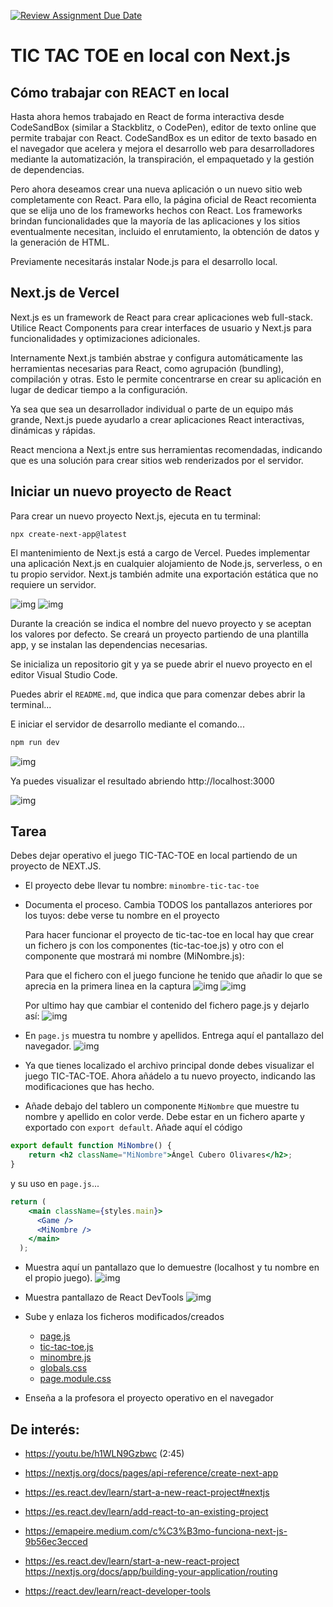 [![Review Assignment Due Date](https://classroom.github.com/assets/deadline-readme-button-24ddc0f5d75046c5622901739e7c5dd533143b0c8e959d652212380cedb1ea36.svg)](https://classroom.github.com/a/NJk24H-V)
# TIC TAC TOE en local con Next.js


## Cómo trabajar con REACT en local 

Hasta ahora hemos trabajado en React de forma interactiva desde CodeSandBox (similar a Stackblitz, o CodePen), editor de texto online que permite trabajar con React. CodeSandBox es un editor de texto basado en el navegador que acelera y mejora el desarrollo web para desarrolladores mediante la automatización, la transpiración, el empaquetado y la gestión de dependencias. 


Pero ahora deseamos crear una nueva aplicación o un nuevo sitio web completamente con React. Para ello, la página oficial de React recomienta que se elija uno de los frameworks hechos con React. Los frameworks brindan funcionalidades que la mayoría de las aplicaciones y los sitios eventualmente necesitan, incluido el enrutamiento, la obtención de datos y la generación de HTML.

Previamente necesitarás instalar Node.js para el desarrollo local. 

## Next.js de Vercel
Next.js es un framework de React para crear aplicaciones web full-stack. Utilice React Components para crear interfaces de usuario y Next.js para funcionalidades y optimizaciones adicionales.

Internamente Next.js también abstrae y configura automáticamente las herramientas necesarias para React, como agrupación (bundling), compilación y otras. Esto le permite concentrarse en crear su aplicación en lugar de dedicar tiempo a la configuración.

Ya sea que sea un desarrollador individual o parte de un equipo más grande, Next.js puede ayudarlo a crear aplicaciones React interactivas, dinámicas y rápidas.

React menciona a Next.js entre sus herramientas recomendadas, indicando que es una solución para crear sitios web renderizados por el servidor.

## Iniciar un nuevo proyecto de React


Para crear un nuevo proyecto Next.js, ejecuta en tu terminal:

```shell
npx create-next-app@latest
```

El mantenimiento de Next.js está a cargo de Vercel. Puedes implementar una aplicación Next.js en cualquier alojamiento de Node.js, serverless, o en tu propio servidor. Next.js también admite una exportación estática que no requiere un servidor.


![img](./img/1.png)
![img](./img/6.png)

Durante la creación se indica el nombre del nuevo proyecto y se aceptan los valores por defecto. Se creará un proyecto partiendo de una plantilla app, y se instalan las dependencias necesarias.

Se inicializa un repositorio git y ya se puede abrir el nuevo proyecto en el editor Visual Studio Code.


Puedes abrir el `README.md`, que indica que para comenzar debes abrir la terminal...



E iniciar el servidor de desarrollo mediante el comando...

```bash
npm run dev
```
![img](./img/7.png)


Ya puedes visualizar el resultado abriendo http://localhost:3000


![img](./img/2.png)


## Tarea

Debes dejar operativo el juego TIC-TAC-TOE en local partiendo de un proyecto de NEXT.JS.
- El proyecto debe llevar tu nombre: `minombre-tic-tac-toe`
- Documenta el proceso. Cambia TODOS los pantallazos anteriores por los tuyos: debe verse tu nombre en el proyecto

    Para hacer funcionar el proyecto de tic-tac-toe en local hay que crear un fichero js con los componentes (tic-tac-toe.js) y otro con el componente que mostrará mi nombre (MiNombre.js):

    Para que el fichero con el juego funcione he tenido que añadir lo que se aprecia en la primera linea en la captura
    ![img](./img/8.png)
    ![img](./img/9.png)

    Por ultimo hay que cambiar el contenido del fichero page.js y dejarlo así:
    ![img](./img/10.png)


- En `page.js` muestra tu nombre y apellidos. Entrega aquí el pantallazo del navegador.
![img](./img/3.png)
- Ya que tienes localizado el archivo principal donde debes visualizar el juego TIC-TAC-TOE. Ahora añádelo a tu nuevo proyecto, indicando las modificaciones que has hecho.
- Añade debajo del tablero un componente `MiNombre` que muestre tu nombre y apellido en color verde. Debe estar en un fichero aparte y exportado con `export default`. Añade aquí el código
```jsx
export default function MiNombre() { 
    return <h2 className="MiNombre">Ángel Cubero Olivares</h2>;
}
```
y su uso en `page.js`...
```jsx
return (
    <main className={styles.main}>
      <Game />
      <MiNombre />
    </main>
  );
```
- Muestra aquí un pantallazo que lo demuestre (localhost y tu nombre en el propio juego).
![img](./img/4.png)

- Muestra pantallazo de React DevTools 
![img](./img/5.png)

- Sube y enlaza los ficheros modificados/creados
  - [page.js](./ficheros_proyecto/page.js)
  - [tic-tac-toe.js](./ficheros_proyecto/tic-tac-toe.js)
  - [minombre.js](./ficheros_proyecto/minombre.js)
  - [globals.css](./ficheros_proyecto/globals.css)
  - [page.module.css](./ficheros_proyecto/page.module.css)
    
- Enseña a la profesora el proyecto operativo en el navegador

## De interés: 

- https://youtu.be/h1WLN9Gzbwc (2:45)
- https://nextjs.org/docs/pages/api-reference/create-next-app 
  
- https://es.react.dev/learn/start-a-new-react-project#nextjs

- https://es.react.dev/learn/add-react-to-an-existing-project 

- https://emapeire.medium.com/c%C3%B3mo-funciona-next-js-9b56ec3ecced

- https://es.react.dev/learn/start-a-new-react-project https://nextjs.org/docs/app/building-your-application/routing
- https://react.dev/learn/react-developer-tools
